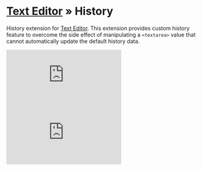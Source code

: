 [Text Editor](https://github.com/taufik-nurrohman/text-editor) &raquo; History
==============================================================================

History extension for [Text Editor](../text-editor). This extension provides custom history feature to overcome the side
effect of manipulating a `<textarea>` value that cannot automatically update the default history data.

![index.js](https://img.shields.io/github/size/taufik-nurrohman/text-editor.history/index.js?branch=main&color=%23f1e05a&label=index.js&labelColor=%231f2328&style=flat-square)
![index.min.js](https://img.shields.io/github/size/taufik-nurrohman/text-editor.history/index.min.js?branch=main&color=%23f1e05a&label=index.min.js&labelColor=%231f2328&style=flat-square)